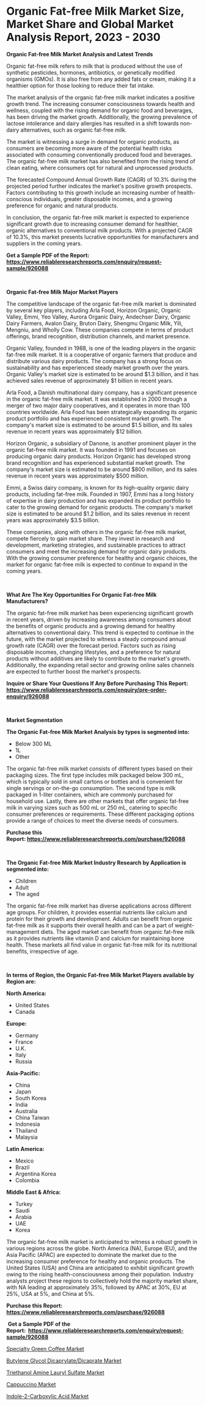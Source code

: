 <p><h1>Organic Fat-free Milk Market Size, Market Share and Global Market Analysis Report, 2023 - 2030</h1></p><p><strong>Organic Fat-free Milk Market Analysis and Latest Trends</strong></p>
<p><p>Organic fat-free milk refers to milk that is produced without the use of synthetic pesticides, hormones, antibiotics, or genetically modified organisms (GMOs). It is also free from any added fats or cream, making it a healthier option for those looking to reduce their fat intake.</p><p>The market analysis of the organic fat-free milk market indicates a positive growth trend. The increasing consumer consciousness towards health and wellness, coupled with the rising demand for organic food and beverages, has been driving the market growth. Additionally, the growing prevalence of lactose intolerance and dairy allergies has resulted in a shift towards non-dairy alternatives, such as organic fat-free milk.</p><p>The market is witnessing a surge in demand for organic products, as consumers are becoming more aware of the potential health risks associated with consuming conventionally produced food and beverages. The organic fat-free milk market has also benefited from the rising trend of clean eating, where consumers opt for natural and unprocessed products.</p><p>The forecasted Compound Annual Growth Rate (CAGR) of 10.3% during the projected period further indicates the market's positive growth prospects. Factors contributing to this growth include an increasing number of health-conscious individuals, greater disposable incomes, and a growing preference for organic and natural products.</p><p>In conclusion, the organic fat-free milk market is expected to experience significant growth due to increasing consumer demand for healthier, organic alternatives to conventional milk products. With a projected CAGR of 10.3%, this market presents lucrative opportunities for manufacturers and suppliers in the coming years.</p></p>
<p><strong>Get a Sample PDF of the Report:&nbsp; <a href="https://www.reliableresearchreports.com/enquiry/request-sample/926088">https://www.reliableresearchreports.com/enquiry/request-sample/926088</a></strong></p>
<p>&nbsp;</p>
<p><strong>Organic Fat-free Milk Major Market Players</strong></p>
<p><p>The competitive landscape of the organic fat-free milk market is dominated by several key players, including Arla Food, Horizon Organic, Organic Valley, Emmi, Yeo Valley, Aurora Organic Dairy, Andechser Dairy, Organic Dairy Farmers, Avalon Dairy, Bruton Dairy, Shengmu Organic Milk, Yili, Mengniu, and Wholly Cow. These companies compete in terms of product offerings, brand recognition, distribution channels, and market presence.</p><p>Organic Valley, founded in 1988, is one of the leading players in the organic fat-free milk market. It is a cooperative of organic farmers that produce and distribute various dairy products. The company has a strong focus on sustainability and has experienced steady market growth over the years. Organic Valley's market size is estimated to be around $1.3 billion, and it has achieved sales revenue of approximately $1 billion in recent years.</p><p>Arla Food, a Danish multinational dairy company, has a significant presence in the organic fat-free milk market. It was established in 2000 through a merger of two major dairy cooperatives, and it operates in more than 100 countries worldwide. Arla Food has been strategically expanding its organic product portfolio and has experienced consistent market growth. The company's market size is estimated to be around $1.5 billion, and its sales revenue in recent years was approximately $12 billion.</p><p>Horizon Organic, a subsidiary of Danone, is another prominent player in the organic fat-free milk market. It was founded in 1991 and focuses on producing organic dairy products. Horizon Organic has developed strong brand recognition and has experienced substantial market growth. The company's market size is estimated to be around $800 million, and its sales revenue in recent years was approximately $500 million.</p><p>Emmi, a Swiss dairy company, is known for its high-quality organic dairy products, including fat-free milk. Founded in 1907, Emmi has a long history of expertise in dairy production and has expanded its product portfolio to cater to the growing demand for organic products. The company's market size is estimated to be around $1.2 billion, and its sales revenue in recent years was approximately $3.5 billion.</p><p>These companies, along with others in the organic fat-free milk market, compete fiercely to gain market share. They invest in research and development, marketing strategies, and sustainable practices to attract consumers and meet the increasing demand for organic dairy products. With the growing consumer preference for healthy and organic choices, the market for organic fat-free milk is expected to continue to expand in the coming years.</p></p>
<p>&nbsp;</p>
<p><strong>What Are The Key Opportunities For Organic Fat-free Milk Manufacturers?</strong></p>
<p><p>The organic fat-free milk market has been experiencing significant growth in recent years, driven by increasing awareness among consumers about the benefits of organic products and a growing demand for healthy alternatives to conventional dairy. This trend is expected to continue in the future, with the market projected to witness a steady compound annual growth rate (CAGR) over the forecast period. Factors such as rising disposable incomes, changing lifestyles, and a preference for natural products without additives are likely to contribute to the market's growth. Additionally, the expanding retail sector and growing online sales channels are expected to further boost the market's prospects.</p></p>
<p><strong>Inquire or Share Your Questions If Any Before Purchasing This Report: <a href="https://www.reliableresearchreports.com/enquiry/pre-order-enquiry/926088">https://www.reliableresearchreports.com/enquiry/pre-order-enquiry/926088</a></strong></p>
<p>&nbsp;</p>
<p><strong>Market Segmentation</strong></p>
<p><strong>The Organic Fat-free Milk Market Analysis by types is segmented into:</strong></p>
<p><ul><li>Below 300 ML</li><li>1L</li><li>Other</li></ul></p>
<p><p>The organic fat-free milk market consists of different types based on their packaging sizes. The first type includes milk packaged below 300 mL, which is typically sold in small cartons or bottles and is convenient for single servings or on-the-go consumption. The second type is milk packaged in 1-liter containers, which are commonly purchased for household use. Lastly, there are other markets that offer organic fat-free milk in varying sizes such as 500 mL or 250 mL, catering to specific consumer preferences or requirements. These different packaging options provide a range of choices to meet the diverse needs of consumers.</p></p>
<p><strong>Purchase this Report:&nbsp;<a href="https://www.reliableresearchreports.com/purchase/926088">https://www.reliableresearchreports.com/purchase/926088</a></strong></p>
<p>&nbsp;</p>
<p><strong>The Organic Fat-free Milk Market Industry Research by Application is segmented into:</strong></p>
<p><ul><li>Children</li><li>Adult</li><li>The aged</li></ul></p>
<p><p>The organic fat-free milk market has diverse applications across different age groups. For children, it provides essential nutrients like calcium and protein for their growth and development. Adults can benefit from organic fat-free milk as it supports their overall health and can be a part of weight-management diets. The aged market can benefit from organic fat-free milk as it provides nutrients like vitamin D and calcium for maintaining bone health. These markets all find value in organic fat-free milk for its nutritional benefits, irrespective of age.</p></p>
<p>&nbsp;</p>
<p><strong>In terms of Region, the Organic Fat-free Milk Market Players available by Region are:</strong></p>
<p>
    <p> <strong> North America: </strong>
        <ul>
            <li>United States</li>
            <li>Canada</li>
        </ul>
        </p> 
    <p> <strong> Europe: </strong>
        <ul>
            <li>Germany</li>
            <li>France</li>
            <li>U.K.</li>
            <li>Italy</li>
            <li>Russia</li>
        </ul>
        </p> 
    <p> <strong> Asia-Pacific: </strong>
        <ul>
            <li>China</li>
            <li>Japan</li>
            <li>South Korea</li>
            <li>India</li>
            <li>Australia</li>
            <li>China Taiwan</li>
            <li>Indonesia</li>
            <li>Thailand</li>
            <li>Malaysia</li>
        </ul>
        </p> 
    <p> <strong> Latin America: </strong>
        <ul>
            <li>Mexico</li>
            <li>Brazil</li>
            <li>Argentina Korea</li>
            <li>Colombia</li>
        </ul>
        </p> 
    <p> <strong> Middle East & Africa: </strong>
        <ul>
            <li>Turkey</li>
            <li>Saudi</li>
            <li>Arabia</li>
            <li>UAE</li>
            <li>Korea</li>
        </ul>
    </p>
    </p>
<p><p>The organic fat-free milk market is anticipated to witness a robust growth in various regions across the globe. North America (NA), Europe (EU), and the Asia Pacific (APAC) are expected to dominate the market due to the increasing consumer preference for healthy and organic products. The United States (USA) and China are anticipated to exhibit significant growth owing to the rising health-consciousness among their population. Industry analysts project these regions to collectively hold the majority market share, with NA leading at approximately 35%, followed by APAC at 30%, EU at 25%, USA at 5%, and China at 5%.</p></p>
<p><strong>Purchase this Report: <a href="https://www.reliableresearchreports.com/purchase/926088">https://www.reliableresearchreports.com/purchase/926088</a></strong></p>
<p>&nbsp;<strong>Get a Sample PDF of the Report:&nbsp;&nbsp;<a href="https://www.reliableresearchreports.com/enquiry/request-sample/926088">https://www.reliableresearchreports.com/enquiry/request-sample/926088</a></strong></p>
<p><strong></strong></p>
<p><p><a href="https://medium.com/@olenwuckert56/specialty-green-coffee-market-size-growth-forecast-2023-2030-c847cf88a7aa">Specialty Green Coffee Market</a></p><p><a href="https://www.linkedin.com/pulse/butylene-glycol-dicaprylatedicaprate-market-size-share-amp-trends/">Butylene Glycol Dicaprylate/Dicaprate Market</a></p><p><a href="https://www.linkedin.com/pulse/triethanol-amine-lauryl-sulfate-market-share-amp-new-trends-analysis/">Triethanol Amine Lauryl Sulfate Market</a></p><p><a href="https://medium.com/@randysimpson755/cappuccino-market-size-growth-forecast-2023-2030-a728ce11e7aa">Cappuccino Market</a></p><p><a href="https://www.linkedin.com/pulse/decoding-indole-2-carboxylic-acid-market-deep-dive-latest-trends/">Indole-2-Carboxylic Acid Market</a></p></p>